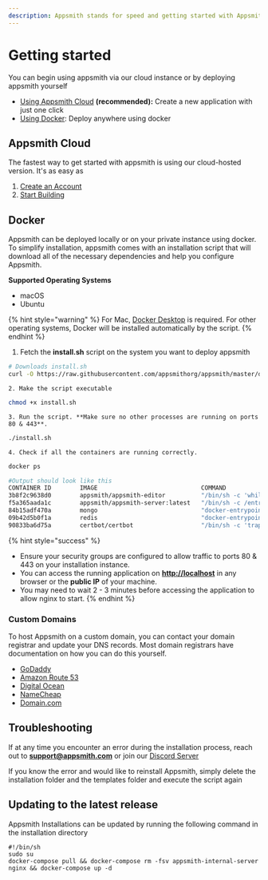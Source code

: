```yaml
---
description: Appsmith stands for speed and getting started with Appsmith is just as fast.
---
```


# Getting started

You can begin using appsmith via our cloud instance or by deploying appsmith yourself

* [Using Appsmith Cloud](quick-start.md#appsmith-cloud) **\(recommended\):** Create a new application with just one click
* [Using Docker](quick-start.md#docker): Deploy anywhere using docker

## Appsmith Cloud

The fastest way to get started with appsmith is using our cloud-hosted version. It's as easy as

1. [Create an Account](https://app.appsmith.com/user/signup)
2. [Start Building](core-concepts/building-the-ui/)

## Docker

Appsmith can be deployed locally or on your private instance using docker. To simplify installation, appsmith comes with an installation script that will download all of the necessary dependencies and help you configure Appsmith.

**Supported Operating Systems**

* macOS
* Ubuntu

{% hint style="warning" %}
For Mac, [Docker Desktop](https://docs.docker.com/docker-for-mac/install/) is required. For other operating systems, Docker will be installed automatically by the script.
{% endhint %}

1. Fetch the **install.sh** script on the system you want to deploy appsmith

```bash
# Downloads install.sh
curl -O https://raw.githubusercontent.com/appsmithorg/appsmith/master/deploy/install.sh
```

    2. Make the script executable

```bash
chmod +x install.sh
```

    3. Run the script. **Make sure no other processes are running on ports 80 & 443**.

```bash
./install.sh
```

    4. Check if all the containers are running correctly.

```bash
docker ps

#Output should look like this
CONTAINER ID        IMAGE                             COMMAND                  CREATED             STATUS              PORTS                                      NAMES
3b8f2c9638d0        appsmith/appsmith-editor          "/bin/sh -c 'while :…"   17 minutes ago      Up 17 minutes       0.0.0.0:80->80/tcp, 0.0.0.0:443->443/tcp   appsmith_nginx_1
f5a365aada1c        appsmith/appsmith-server:latest   "/bin/sh -c /entrypo…"   17 minutes ago      Up 17 minutes       0.0.0.0:8080->8080/tcp                     appsmith_appsmith-internal-server_1
84b15adf470a        mongo                             "docker-entrypoint.s…"   17 minutes ago      Up 17 minutes       0.0.0.0:27017->27017/tcp                   appsmith_mongo_1
09b42d5b0f1a        redis                             "docker-entrypoint.s…"   17 minutes ago      Up 17 minutes       0.0.0.0:6379->6379/tcp                     appsmith_redis_1
90833ba6d75a        certbot/certbot                   "/bin/sh -c 'trap ex…"   17 minutes ago      Up 17 minutes       80/tcp, 443/tcp                            appsmith_certbot_1
```

{% hint style="success" %}
* Ensure your security groups are configured to allow traffic to ports 80 & 443 on your installation instance. 
* You can access the running application on [**http://localhost**](http://localhost) in any browser or the **public IP** of your machine.
* You may need to wait 2 - 3 minutes before accessing the application to allow nginx to start.
{% endhint %}

### Custom Domains

To host Appsmith on a custom domain, you can contact your domain registrar and update your DNS records. Most domain registrars have documentation on how you can do this yourself.

* [GoDaddy](https://in.godaddy.com/help/create-a-subdomain-4080)
* [Amazon Route 53](https://aws.amazon.com/premiumsupport/knowledge-center/create-subdomain-route-53/)
* [Digital Ocean](https://www.digitalocean.com/docs/networking/dns/how-to/add-subdomain/)
* [NameCheap](https://www.namecheap.com/support/knowledgebase/article.aspx/9776/2237/how-to-create-a-subdomain-for-my-domain)
* [Domain.com](https://www.domain.com/help/article/domain-management-how-to-update-subdomains)

## Troubleshooting

If at any time you encounter an error during the installation process, reach out to **support@appsmith.com** or join our [Discord Server](https://discord.com/invite/rBTTVJp)

If you know the error and would like to reinstall Appsmith, simply delete the installation folder and the templates folder and execute the script again

## Updating to the latest release

Appsmith Installations can be updated by running the following command in the installation directory

```text
#!/bin/sh
sudo su
docker-compose pull && docker-compose rm -fsv appsmith-internal-server nginx && docker-compose up -d
```

